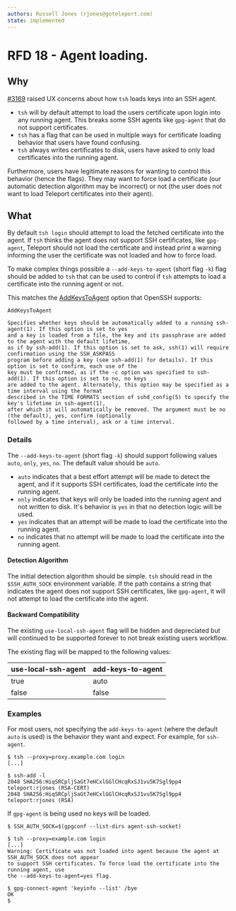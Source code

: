 ```yaml
---
authors: Russell Jones (rjones@goteleport.com)
state: implemented
---
```


# RFD 18 - Agent loading.

## Why

[#3169](https://github.com/gravitational/teleport/issues/3169) raised UX concerns about how `tsh` loads keys into an SSH agent.

* `tsh` will by default attempt to load the users certificate upon login into any running agent. This breaks some SSH agents like `gpg-agent` that do not support certificates.
* `tsh` has a flag that can be used in multiple ways for certificate loading behavior that users have found confusing.
* `tsh` always writes certificates to disk, users have asked to only load certificates into the running agent.

Furthermore, users have legitimate reasons for wanting to control this behavior (hence the flags). They may want to force load a certificate (our automatic detection algorithm may be incorrect) or not (the user does not want to load Teleport certificates into their agent).

## What

By default `tsh login` should attempt to load the fetched certificate into the agent. If `tsh` thinks the agent does not support SSH certificates, like `gpg-agent`, Teleport should not load the certificate and instead print a warning informing the user the certificate was not loaded and how to force load.

To make complex things possible a `--add-keys-to-agent` (short flag `-k`) flag should be added to `tsh` that can be used to control if `tsh` attempts to load a certificate into the running agent or not.

This matches the [AddKeysToAgent](https://man.openbsd.org/ssh_config.5#AddKeysToAgent) option that OpenSSH supports:

```
AddKeysToAgent

Specifies whether keys should be automatically added to a running ssh-agent(1). If this option is set to yes
and a key is loaded from a file, the key and its passphrase are added to the agent with the default lifetime,
as if by ssh-add(1). If this option is set to ask, ssh(1) will require confirmation using the SSH_ASKPASS
program before adding a key (see ssh-add(1) for details). If this option is set to confirm, each use of the
key must be confirmed, as if the -c option was specified to ssh-add(1). If this option is set to no, no keys
are added to the agent. Alternately, this option may be specified as a time interval using the format
described in the TIME FORMATS section of sshd_config(5) to specify the key's lifetime in ssh-agent(1),
after which it will automatically be removed. The argument must be no (the default), yes, confirm (optionally
followed by a time interval), ask or a time interval.
```

### Details

The `--add-keys-to-agent` (short flag `-k`) should support following values `auto`, `only`, `yes`, `no`. The default value should be `auto`.

* `auto` indicates that a best effort attempt will be made to detect the agent, and if it supports SSH certificates, load the certificate into the running agent.
* `only` indicates that keys will only be loaded into the running agent and not written to disk. It's behavior is `yes` in that no detection logic will be used.
* `yes` indicates that an attempt will be made to load the certificate into the running agent.
* `no` indicates that no attempt will be made to load the certificate into the running agent.

#### Detection Algorithm

The initial detection algorithm should be simple. `tsh` should read in the `$SSH_AUTH_SOCK` environment variable. If the path contains a string that indicates the agent does not support SSH certificates, like `gpg-agent`, it will not attempt to load the certificate into the agent.

#### Backward Compatibility

The existing `use-local-ssh-agent` flag will be hidden and depreciated but will continued to be supported forever to not break existing users workflow.

The existing flag will be mapped to the following values:

| use-local-ssh-agent  | add-keys-to-agent |
| -------------------- | ----------------- |
| true                 | auto              |
| false                | false             |

###  Examples

For most users, not specifying the `add-keys-to-agent` (where the default `auto` is used) is the behavior they want and expect. For example, for `ssh-agent`.

```
$ tsh --proxy=proxy.example.com login
[...]

$ ssh-add -l
2048 SHA256:HiqSRCpljSaGt7eHCxlGGlCHcqRxSJ1vu5K7Sgl9pp4 teleport:rjones (RSA-CERT)
2048 SHA256:HiqSRCpljSaGt7eHCxlGGlCHcqRxSJ1vu5K7Sgl9pp4 teleport:rjones (RSA)
```

If `gpg-agent` is being used no keys will be loaded.

```
$ SSH_AUTH_SOCK=$(gpgconf --list-dirs agent-ssh-socket)

$ tsh --proxy=example.com login
[...]
Warning: Certificate was not loaded into agent because the agent at SSH_AUTH_SOCK does not appear
to support SSH certificates. To force load the certificate into the running agent, use
the --add-keys-to-agent=yes flag.

$ gpg-connect-agent 'keyinfo --list' /bye
OK
$
```
